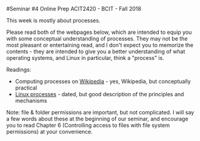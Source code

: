 #Seminar #4 Online Prep
ACIT2420 - BCIT - Fall 2018

This week is mostly about processes.

Please read both of the webpages below, which are intended to equip
you with some conceptual understanding of processes. 
They may not be the most pleasant or entertaining read,
and I don't expect you to memorize the contents -
they are intended to give you a better understanding of what
operating systems, and Linux in particular, think a "process" is.

Readings:
- Computing processes on [Wikipedia](https://en.wikipedia.org/wiki/Process_(computing)) - 
yes, Wikipedia, but conceptually practical
- [Linux processes](http://www.tldp.org/LDP/tlk/kernel/processes.html) -
dated, but good description of the principles and mechanisms

Note: file & folder permissions are important, but not complicated.
I will say a few words about these at the beginning of our seminar,
and encourage you to read Chapter 6 (Controlling access to files with
file system permissions) at your convenience.

